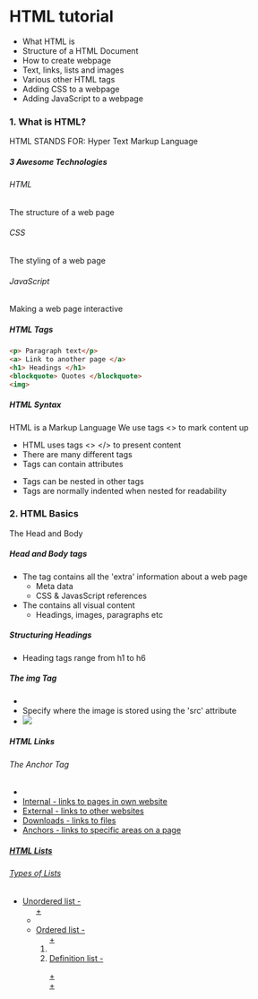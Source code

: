 # HTML tutorial

- What HTML is
- Structure of a HTML Document
- How to create webpage
- Text, links, lists and images
- Various other HTML tags
- Adding CSS to a webpage
- Adding JavaScript to a webpage

### 1. What is HTML?

HTML STANDS FOR: Hyper Text Markup Language

##### 3 Awesome Technologies

###### HTML

The structure of a web page

###### CSS

The styling of a web page

###### JavaScript

Making a web page interactive

##### HTML Tags

```html
<p> Paragraph text</p>
<a> Link to another page </a>
<h1> Headings </h1>
<blockquote> Quotes </blockquote>
<img>
```

##### HTML Syntax

HTML is a Markup Language We use tags <> to mark content up

- HTML uses tags <> </> to present content
- There are many different tags
- Tags can contain attributes <p class="myclass">
- Tags can be nested in other tags
- Tags are normally indented when nested for readability

### 2. HTML Basics

The Head and Body

##### Head and Body tags

- The <head> tag contains all the 'extra' information about a web page
    - Meta data
    - CSS & JavasScript references
- The <body> contains all visual content
    - Headings, images, paragraphs etc

##### Structuring Headings

- Heading tags range from h1 to h6

##### The img Tag

- <img>
- Specify where the image is stored using the 'src' attribute
- <img src="image-source-path.jpg">

##### HTML Links

###### The Anchor Tag

- <a href="link-source">
- Internal - links to pages in own website
- External - links to other websites
- Downloads - links to files
- Anchors - links to specific areas on a page

##### HTML Lists

###### Types of Lists

- Unordered list - <ul> + <li>
- Ordered list - <ol> + <li>
- Definition list - <dl> + <dt> + <dd>